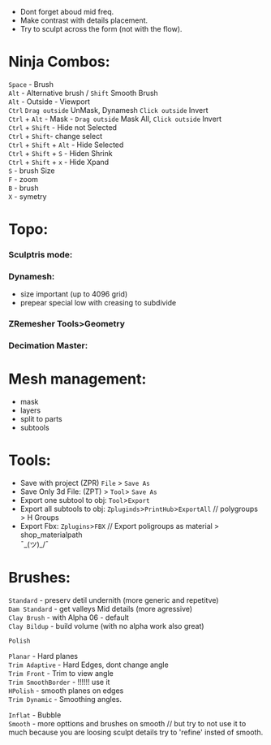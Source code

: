 - Dont forget aboud mid freq.  
- Make contrast with details placement.  
- Try to sculpt across the form (not with the flow).  
# Ninja Combos:
  
`Space` - Brush   
`Alt` - Alternative brush / `Shift` Smooth Brush  
`Alt` - Outside  - Viewport  
`Ctrl`  `Drag outside` UnMask, Dynamesh `Click outside` Invert  
`Ctrl` + `Alt` - Mask   -  `Drag outside`  Mask All, `Click outside` Invert  
`Ctrl` + `Shift` - Hide not Selected  
`Ctrl` + `Shift`- change select  
`Ctrl` + `Shift` + `Alt` - Hide Selected  
`Ctrl` + `Shift` + `S` - Hiden  Shrink   
`Ctrl` + `Shift` + `x` - Hide Xpand  
`S` - brush Size   
`F` - zoom  
`B` - brush  
`X` - symetry    


# Topo:  
### Sculptris mode:     

### Dynamesh:   
- size important (up to 4096 grid)  
- prepear special low with creasing to subdivide   

### ZRemesher Tools>Geometry  

### Decimation Master:  

# Mesh management:

- mask   
- layers   
- split to parts  
- subtools  

# Tools:
- Save with project (ZPR) `File` > `Save As`  
- Save Only 3d File: (ZPT) > `Tool`> `Save As`  
- Export one subtool to obj: `Tool`>`Export`   
- Export all subtools to obj: `Zpluginds`>`PrintHub`>`ExportAll`   // polygroups > H Groups  
- Export Fbx: `Zplugins`>`FBX`  // Export poligroups as material > shop_materialpath  
¯\_(ツ)_/¯   


# Brushes:
`Standard` - preserv detil undernith (more generic and repetitve)   
`Dam Standard`  - get valleys   Mid details  (more agressive)     
`Clay Brush` - with Alpha 06 - default   
`Clay Bildup` - build volume  (with no alpha work also great)  

`Polish`  
 
`Planar` - Hard planes   
`Trim Adaptive` - Hard Edges, dont change angle   
`Trim Front` - Trim to view angle   
`Trim SmoothBorder` - !!!!!! use it  
`HPolish` - smooth planes on edges  
`Trim Dynamic`   - Smoothing angles.  
  
`Inflat` - Bubble   
`Smooth` - more opttions and brushes on smooth   // but try to not use it to much because you are loosing sculpt details try to 'refine' insted of smooth.  
